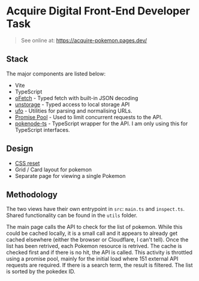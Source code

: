 # Acquire Digital Front-End Developer Task

> See online at: https://acquire-pokemon.pages.dev/

## Stack

The major components are listed below:

- Vite
- TypeScript
- [oFetch](https://unjs.io/packages/ofetch) - Typed fetch with built-in JSON decoding
- [unstorage](https://unjs.io/packages/unstorage) - Typed access to local storage API
- [ufo](https://unjs.io/packages/ufo) - Utilities for parsing and normalising URLs.
- [Promise Pool](https://superchargejs.com/docs/3.x/promise-pool) - Used to limit concurrent requests to the API.
- [pokenode-ts](https://github.com/Gabb-c/pokenode-ts) - TypeScript wrapper for the API. I am only using this for TypeScript interfaces.

## Design

- [CSS reset](https://npm.im/the-new-css-reset)
- Grid / Card layout for pokemon
- Separate page for viewing a single Pokemon

## Methodology

The two views have their own entrypoint in `src`: `main.ts` and `inspect.ts`. Shared functionality can be found in the `utils` folder.

The main page calls the API to check for the list of pokemon. While this could be cached locally, it is a small call and it appears to already get cached elsewhere (either the browser or Cloudflare, I can't tell). Once the list has been retrived, each Pokemon resource is retrived. The cache is checked first and if there is no hit, the API is called. This activity is throttled using a promise pool, mainly for the initial load where 151 external API requests are required. If there is a search term, the result is filtered. The list is sorted by the pokedex ID.
